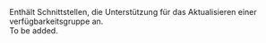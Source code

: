 <Namespace Name="Microsoft.Azure.Management.Compute.Fluent.AvailabilitySet.Update">
  <Docs>
    <summary>Enthält Schnittstellen, die Unterstützung für das Aktualisieren einer verfügbarkeitsgruppe an.</summary> 
    <remarks>To be added.</remarks>
  </Docs>
</Namespace>
